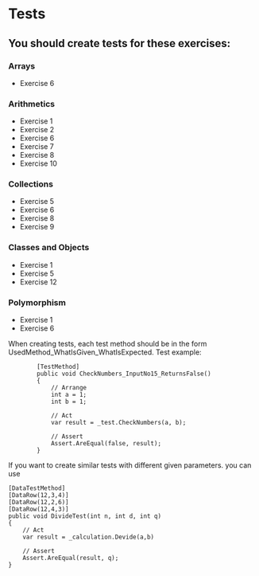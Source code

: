 # Tests

## You should create tests for these exercises:

### Arrays
- Exercise 6

### Arithmetics
- Exercise 1
- Exercise 2
- Exercise 6
- Exercise 7
- Exercise 8
- Exercise 10

### Collections
- Exercise 5
- Exercise 6
- Exercise 8
- Exercise 9

### Classes and Objects
- Exercise 1
- Exercise 5
- Exercise 12

### Polymorphism
- Exercise 1
- Exercise 6

When creating tests, each test method should be in the form UsedMethod_WhatIsGiven_WhatIsExpected. Test example:
```
	    [TestMethod]
        public void CheckNumbers_InputNo15_ReturnsFalse()
        {
            // Arrange
            int a = 1;
            int b = 1;

            // Act
            var result = _test.CheckNumbers(a, b);

            // Assert
            Assert.AreEqual(false, result);
        }
```

If you want to create similar tests with different given parameters. you can use 
```
[DataTestMethod]
[DataRow(12,3,4)]
[DataRow(12,2,6)]
[DataRow(12,4,3)]
public void DivideTest(int n, int d, int q)
{
	// Act
	var result = _calculation.Devide(a,b)

	// Assert
	Assert.AreEqual(result, q);
}
```